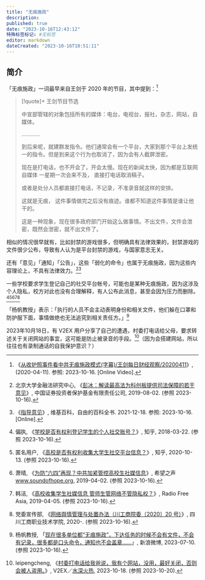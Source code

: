 ```yaml
---
title: "无痕施政"
description:
published: true
date: "2023-10-16T12:43:12"
特殊标签标记: #无标签
editor: markdown
dateCreated: "2023-10-16T10:51:11"
---
```


## 简介

「无痕施政」一词最早来自王剑于 2020 年的节目，其中提到：[^Anr2A]

[^Anr2A]: 《[从收护照事件看中共无痕施政模式(字幕)/王剑每日财经观察/20200411](https://www.youtube.com/watch?v=p8yOhnAnr2A)》, (2020-04-11). 参照: 2023-10-16. [Online Video].

> [!quote]+ 王剑节目节选
>
> 中宣部管辖的对象包括所有的媒体：电台，电视台，报社，杂志，网站，自媒体。
>
> …………
>
> 到后来呢，就建群发指令。他们通常会有一个平台，大家到那个平台上发统一的指令。但是到来这个行为也取消了，因为会有人截屏泄密。
>
> 现在是打电话，也不开会了，开会太慢。现在的新闻太快，因为都是互联网自媒体 一星期一次会来不及， 直接打电话取消稿子。
>
> 或者是处分人员都直接打电话，不记录，不准录音就这样的安排。
>
> 这就是无痕， 这件事情做完之后没有痕迹。谁都不知道这件事情是谁让他干的。
>
> 这是一种现象，现在很多政府部门开始这么做事情。不出文件，文件会泄密，既然会泄密，就不出文件了。

相似的情况很早就有，比如封禁的游戏很多，但明确具有法律效果的，封禁游戏的文件很少公布，导致有人认为是平台封禁的游戏，与国家意志无关。

还有「意见」「通知」「公告」，这些「弱化的命令」也属于无痕施政，因为这些内容理论上，不具有法律效力。[^12437][^56928]

[^12437]: 北京大学金融法研究中心, 《[彭冰：解读最高法为科创板提供司法保障的若干意见](https://web.archive.org/web/20210813043631/http://www.sipf.com.cn/zqjfdj/stdj/2019/08/12437.shtml)》, 中国证券投资者保护基金有限责任公司, 2019-08-02. (参照 2023-10-16).

[^56928]: 《[指导意见](https://zh.wikipedia.org/w/index.php?title=%E6%8C%87%E5%AF%BC%E6%84%8F%E8%A7%81&oldid=69156928)》, 维基百科，自由的百科全书. 2021-12-18. 参照: 2023-10-16. [Online].

一些学校要求学生登记自己的社交平台帐号，可能也是某种无痕施政，因为这涉及个人隐私，校方对此也没有合理解释，有人公布此消息，甚至会因为压力而删除。[^T2oPj][^QUpNe][^79604][^04836][^sdh5q]

[^T2oPj]: 偏执, 《[学校是否有权利登记学生的个人社交账号？](http://archive.today/2023.10.16-042639/https://www.zhihu.com/question/269493423)》, 知乎, 2018-03-22. (参照 2023-10-16).

[^QUpNe]: 匿名用户, 《[高校是否有权利收集大学生社交平台信息？](http://archive.today/2023.10.16-042633/https://www.zhihu.com/question/425399886)》, 知乎, 2020-10-13. (参照 2023-10-16).

[^79604]: 萧晴, 《[为防“六四”再现？中共加紧管控高校生社媒信息](https://web.archive.org/web/20231016044008/https://www.soundofhope.org/post/279604)》, 希望之声 www.soundofhope.org, 2019-04-02. (参照 2023-10-16).

[^04836]: 韩洁, 《[高校收集学生社媒信息 管师生管网络不管隐私权？](https://web.archive.org/web/20230130092706/https://www.rfa.org/mandarin/yataibaodao/meiti/hj-04052019104836.html)》, Radio Free Asia, 2019-04-05. (参照 2023-10-16).

[^sdh5q]: 党委宣传部, 《[网络舆情管理与处置办法（川工商院委〔2020〕20 号）](https://web.archive.org/web/20231016041130/https://www.sctbc.net/images/20/11/09/3ulowxjo2k/c5vsdh5q.pdf)》, 四川工商职业技术学院, 2020-. (参照 2023-10-16).

「杨帆教授」表示：「执行的人员不会主动表明身份和相关文件，他们躲在口罩和防护服下面，事情做绝也无法追究到相关责任方。」[^5a40x]

[^5a40x]: 杨帆教授, 「[现在很多单位都“无痕施政”，下达任务的时候不会有文件，不会有记录，很多都是口头命令，通知也不会盖章……](http://archive.today/2023.07.10-080637/https://weibo.com/1347411011/MiNr2CpsF)」, 新浪微博, 2023-07-10. (参照 2023-10-16).

2023年10月18日，有 V2EX 用户分享了自己的遭遇，村委打电话给父母，要求转述关于关闭网站的事宜，这可能是防止被录音的手段。[^82996]（因为会搭建网站，所以往往也有录制通话的自我保护意识？）

[^82996]: leipengcheng, 《[村委打电话给我爸说，我有个网站，没用，最好关闭，否则会被人盗用。](https://web.archive.org/web/20231018125210/https://www.v2ex.com/t/982996)》, V2EX／[水深火热](/website/V2EX.md#水深火热), 2023-10-18. (参照 2023-10-20).
